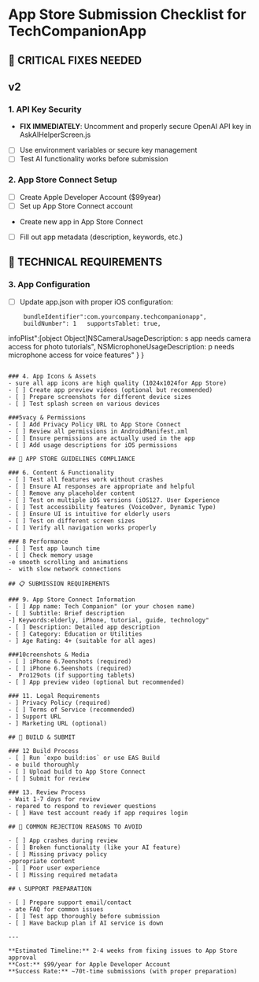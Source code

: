 # App Store Submission Checklist for TechCompanionApp

## 🚨 CRITICAL FIXES NEEDED
##  v2
### 1. API Key Security
-  **FIX IMMEDIATELY**: Uncomment and properly secure OpenAI API key in AskAIHelperScreen.js
- [ ] Use environment variables or secure key management
- [ ] Test AI functionality works before submission

### 2. App Store Connect Setup
- [ ] Create Apple Developer Account ($99year)
- [ ] Set up App Store Connect account
-  Create new app in App Store Connect
- [ ] Fill out app metadata (description, keywords, etc.)

## 📱 TECHNICAL REQUIREMENTS

### 3. App Configuration
- [ ] Update app.json with proper iOS configuration:
  ```jsonios": {
   bundleIdentifier":com.yourcompany.techcompanionapp",
   buildNumber": 1   supportsTablet: true,
 infoPlist":[object Object]NSCameraUsageDescription: s app needs camera access for photo tutorials",
      NSMicrophoneUsageDescription: p needs microphone access for voice features"
    }
  }
  ```

### 4. App Icons & Assets
- sure all app icons are high quality (1024x1024for App Store)
- [ ] Create app preview videos (optional but recommended)
- [ ] Prepare screenshots for different device sizes
- [ ] Test splash screen on various devices

###5vacy & Permissions
- [ ] Add Privacy Policy URL to App Store Connect
- [ ] Review all permissions in AndroidManifest.xml
- [ ] Ensure permissions are actually used in the app
- [ ] Add usage descriptions for iOS permissions

## 🎯 APP STORE GUIDELINES COMPLIANCE

### 6. Content & Functionality
- [ ] Test all features work without crashes
- [ ] Ensure AI responses are appropriate and helpful
- [ ] Remove any placeholder content
- [ ] Test on multiple iOS versions (iOS127. User Experience
- [ ] Test accessibility features (VoiceOver, Dynamic Type)
- [ ] Ensure UI is intuitive for elderly users
- [ ] Test on different screen sizes
- [ ] Verify all navigation works properly

### 8 Performance
- [ ] Test app launch time
- [ ] Check memory usage
-e smooth scrolling and animations
-  with slow network connections

## 📋 SUBMISSION REQUIREMENTS

### 9. App Store Connect Information
- [ ] App name: Tech Companion" (or your chosen name)
- [ ] Subtitle: Brief description
-] Keywords:elderly, iPhone, tutorial, guide, technology"
- [ ] Description: Detailed app description
- [ ] Category: Education or Utilities
- ] Age Rating: 4+ (suitable for all ages)

###10creenshots & Media
- [ ] iPhone 6.7eenshots (required)
- [ ] iPhone 6.5eenshots (required)
-  Pro129ots (if supporting tablets)
- [ ] App preview video (optional but recommended)

### 11. Legal Requirements
- ] Privacy Policy (required)
- [ ] Terms of Service (recommended)
- ] Support URL
- ] Marketing URL (optional)

## 🔧 BUILD & SUBMIT

### 12 Build Process
- [ ] Run `expo build:ios` or use EAS Build
- e build thoroughly
- [ ] Upload build to App Store Connect
- [ ] Submit for review

### 13. Review Process
- Wait 1-7 days for review
- repared to respond to reviewer questions
- [ ] Have test account ready if app requires login

## 🚫 COMMON REJECTION REASONS TO AVOID

- [ ] App crashes during review
- [ ] Broken functionality (like your AI feature)
- [ ] Missing privacy policy
-ppropriate content
- [ ] Poor user experience
- [ ] Missing required metadata

## 📞 SUPPORT PREPARATION

- [ ] Prepare support email/contact
- ate FAQ for common issues
- [ ] Test app thoroughly before submission
- [ ] Have backup plan if AI service is down

---

**Estimated Timeline:** 2-4 weeks from fixing issues to App Store approval
**Cost:** $99/year for Apple Developer Account
**Success Rate:** ~70t-time submissions (with proper preparation) 